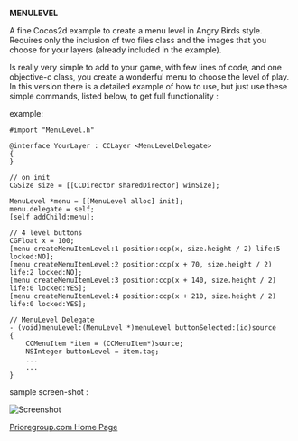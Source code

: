 **MENULEVEL**

A fine Cocos2d example to create a menu level in Angry Birds style.
Requires only the inclusion of two files class and the images that you
choose for your layers (already included in the example).

Is really very simple to add to your game, with few lines of code, and one 
objective-c class, you create a wonderful menu to choose the level of play.
In this version there is a detailed example of how to use, but just use these 
simple commands, listed below, to get full functionality :

example:

    #import "MenuLevel.h"
    
    @interface YourLayer : CCLayer <MenuLevelDelegate>
	{
	}

	// on init
	CGSize size = [[CCDirector sharedDirector] winSize];	
	
	MenuLevel *menu = [[MenuLevel alloc] init];
    menu.delegate = self;
    [self addChild:menu];

    // 4 level buttons
    CGFloat x = 100;
    [menu createMenuItemLevel:1 position:ccp(x, size.height / 2) life:5 locked:NO];
    [menu createMenuItemLevel:2 position:ccp(x + 70, size.height / 2) life:2 locked:NO];
    [menu createMenuItemLevel:3 position:ccp(x + 140, size.height / 2) life:0 locked:YES];
    [menu createMenuItemLevel:4 position:ccp(x + 210, size.height / 2) life:0 locked:YES];

	// MenuLevel Delegate
	- (void)menuLevel:(MenuLevel *)menuLevel buttonSelected:(id)source
	{
    	CCMenuItem *item = (CCMenuItem*)source;
    	NSInteger buttonLevel = item.tag;
    	...
    	...
	}	


sample screen-shot :

![Screenshot](https://github.com/priore/MenuLevel/blob/master/menulevel2.jpg)

[Prioregroup.com Home Page](http://www.prioregroup.com)